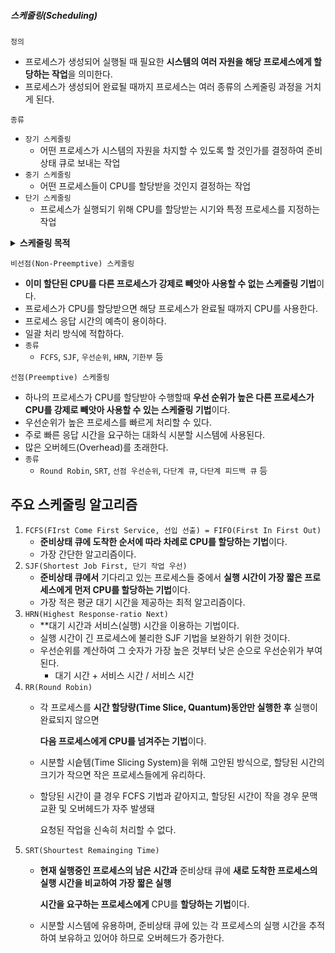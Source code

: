 ##### 스케줄링(Scheduling)
`정의`
- 프로세스가 생성되어 실행될 때 필요한 **시스템의 여러 자원을 해당 프로세스에게 할당하는 작업**을 의미한다.
- 프로세스가 생성되어 완료될 때까지 프로세스는 여러 종류의 스케줄링 과정을 거치게 된다.

`종류`
- `장기 스케줄링`
  - 어떤 프로세스가 시스템의 자원을 차지할 수 있도록 할 것인가를 결정하여 준비상태 큐로 보내는 작업
- `중기 스케줄링`
  - 어떤 프로세스들이 CPU를 할당받을 것인지 결정하는 작업
- `단기 스케줄링`
  - 프로세스가 실행되기 위해 CPU를 할당받는 시기와 특정 프로세스를 지정하는 작업

<details>
<summary><strong>스케줄링 목적</strong></summary>
<div>

| 목적 | 내용 |
| :--: | :--: |
| 공정성 | 모든 프로세스에 공정하게 할당 |
| 처리율 증가 | 단위 시간당 프로세스를 처리하는 비율을 증가시킴 |
| CPU 이용률 증가 | CPU가 순수하게 프로세스를 실행하는 데 사용되는 시간 비율을 증가시킴 |
| 우선순위 제도 | 우선순위가 높은 프로세스를 먼저 실행함 |
| 오버헤드 최소화 | 오버헤드를 최소화함 |
| 응답 시간 최소화 | 작업을 지시하고, 반응하기 시작하는 시간을 최소화함 |
| 반환 시간 최소화 | 프로세스를 제출한 시간부터 실행이 완료될 때까지 걸리는 시간을 최소화함|
| 대기 시간 최소화 | 프로세스가 준비상태 큐에서 대기하는 시간을 최소화함 | 
| 균형 있는 자원의 사용 | 메모리 입 * 출력장치 등의 자원을 균형 있게 사용 |
| 무한 연기 회피 | 자원을 사용하기 위해 무한정 연기되는 상태를 회피함 |

</div>
</details>

`비선점(Non-Preemptive) 스케줄링`
- **이미 할단된 CPU를 다른 프로세스가 강제로 빼앗아 사용할 수 없는 스케줄링 기법**이다.
- 프로세스가 CPU를 할당받으면 해당 프로세스가 완료될 때까지 CPU를 사용한다.
- 프로세스 응답 시간의 예측이 용이하다.
- 일괄 처리 방식에 적합하다.
- `종류`
  - `FCFS`, `SJF`, `우선순위`, `HRN`, `기한부` 등

`선점(Preemptive) 스케줄링`
- 하나의 프로세스가 CPU를 할당받아 수행할때 **우선 순위가 높은 다른 프로세스가 CPU를 강제로 빼앗아 사용할 수 있는 스케줄링 기법**이다.
- 우선순위가 높은 프로세스를 빠르게 처리할 수 있다.
- 주로 빠른 응답 시간을 요구하는 대화식 시분할 시스템에 사용된다.
- 많은 오버헤드(Overhead)를 초래한다.
- `종류`
  - `Round Robin`, `SRT`, `선점 우선순위`, `다단계 큐`, `다단계 피드백 큐` 등

## 주요 스케줄링 알고리즘

1. `FCFS(FIrst Come First Service, 선입 선출) = FIFO(First In First Out)`
    - **준비상태 큐에 도착한 순서에 따라 차례로 CPU를 할당하는 기법**이다.
    - 가장 간단한 알고리즘이다.
2. `SJF(Shortest Job First, 단기 작업 우선)`
    - **준비상태 큐에서** 기다리고 있는 프로세스들 중에서 **실행 시간이 가장 짧은 프로세스에게 먼저 CPU를 할당하는 기법**이다.
    - 가장 적은 평균 대기 시간을 제공하는 최적 알고리즘이다.
3. `HRN(Highest Response-ratio Next)`
    - **대기 시간과 서비스(실행) 시간을 이용하는 기법이다.
    - 실행 시간이 긴 프로세스에 불리한 SJF 기법을 보완하기 위한 것이다.
    - 우선순위를 계산하여 그 숫자가 가장 높은 것부터 낮은 순으로 우선순위가 부여된다.
      - 대기 시간 + 서비스 시간 / 서비스 시간
4. `RR(Round Robin)`
    - 각 프로세스를 **시간 할당량(Time Slice, Quantum)동안만 실행한 후** 실행이 완료되지 않으면

      **다음 프로세스에게 CPU를 넘겨주는 기법**이다.
    - 시분할 시슽템(Time Slicing System)을 위해 고안된 방식으로, 할당된 시간의 크기가 작으면 작은 프로세스들에게 유리하다.
    - 할당된 시간이 클 경우 FCFS 기법과 같아지고, 할당된 시간이 작을 경우 문맥 교환 및 오버헤드가 자주 발생돼

      요청된 작업을 신속히 처리할 수 없다.
5. `SRT(Shourtest Remainging Time)`
    - **현재 실행중인 프로세스의 남은 시간과** 준비상태 큐에 **새로 도착한 프로세스의 실행 시간을 비교하여 가장 짧은 실행**

      **시간을 요구하는 프로세스에게** CPU를 **할당하는 기법**이다.
    - 시분할 시스템에 유용하며, 준비상태 큐에 있는 각 프로세스의 실행 시간을 추적하여 보유하고 있어야 하므로 오버헤드가 증가한다.
